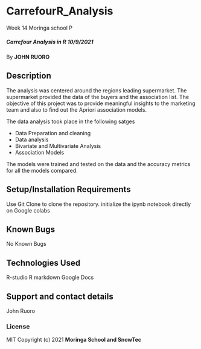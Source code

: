 # CarrefourR_Analysis
Week 14 Moringa school
P

##### Carrefour Analysis in R 10/9/2021
By **JOHN RUORO**
## Description
The analysis was centered around the regions leading supermarket. The supermarket provided the data of the buyers and the association list. The objective of this project was to provide meaningful insights to the marketing team and also to find out the Apriori association models.  

The data analysis took place in the following satges 
- Data Preparation and cleaning
- Data analysis 
- Bivariate and Multivariate Analysis
- Association Models

The models were trained and tested on the data and the accuracy metrics for all the models compared. 
## Setup/Installation Requirements
Use Git Clone to clone the repository. 
initialize the ipynb notebook directly on Google colabs
## Known Bugs
No Known Bugs
## Technologies Used
R-studio
R markdown 
Google Docs
## Support and contact details
John Ruoro
### License
MIT
Copyright (c) 2021 **Moringa School and SnowTec**

